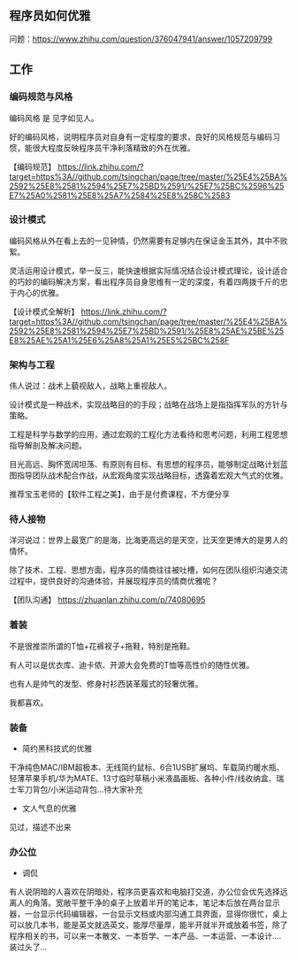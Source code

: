 程序员如何优雅
----

问题：https://www.zhihu.com/question/376047941/answer/1057209799

## 工作

### 编码规范与风格

编码风格 是 见字如见人。

好的编码风格，说明程序员对自身有一定程度的要求，良好的风格规范与编码习惯，能很大程度反映程序员干净利落精致的外在优雅。

【编码规范】
https://link.zhihu.com/?target=https%3A//github.com/tsingchan/page/tree/master/%25E4%25BA%2592%25E8%2581%2594%25E7%25BD%2591/%25E7%25BC%2596%25E7%25A0%2581%25E8%25A7%2584%25E8%258C%2583

### 设计模式

编码风格从外在看上去的一见钟情，仍然需要有足够内在保证金玉其外，其中不败絮。

灵活运用设计模式，举一反三，能快速根据实际情况结合设计模式理论，设计适合的巧妙的编码解决方案，看出程序员自身思维有一定的深度，有着四两拨千斤的忠于内心的优雅。

【设计模式全解析】
https://link.zhihu.com/?target=https%3A//github.com/tsingchan/page/tree/master/%25E4%25BA%2592%25E8%2581%2594%25E7%25BD%2591/%25E8%25AE%25BE%25E8%25AE%25A1%25E6%25A8%25A1%25E5%25BC%258F

### 架构与工程

伟人说过：战术上藐视敌人，战略上重视敌人。

设计模式是一种战术，实现战略目的的手段；战略在战场上是指指挥军队的方针与策略。

工程是科学与数学的应用，通过宏观的工程化方法看待和思考问题，利用工程思想指导解剖及解决问题。

目光高远、胸怀宽阔坦荡、有原则有目标、有思想的程序员，能够制定战略计划蓝图指导团队战术配合作战，从宏观角度实现战略目标，透露着宏观大气式的优雅。

推荐宝玉老师的【软件工程之美】，由于是付费课程，不方便分享

### 待人接物

洋河说过：世界上最宽广的是海，比海更高远的是天空，比天空更博大的是男人的情怀。

除了技术、工程、思想方面，程序员的情商往往被吐槽，如何在团队组织沟通交流过程中，提供良好的沟通体验，并展现程序员的情商优雅呢？

【团队沟通】
https://zhuanlan.zhihu.com/p/74080695


### 着装

不是很推崇所谓的T恤+花裤衩子+拖鞋，特别是拖鞋。

有人可以是优衣库、迪卡侬、开源大会免费的T恤等高性价的随性优雅。

也有人是帅气的发型、修身衬衫西装革履式的轻奢优雅。

我都喜欢。

### 装备

- 简约黑科技式的优雅

干净纯色MAC/IBM超极本、无线简约鼠标、6合1USB扩展坞、车载简约暖水瓶、轻薄苹果手机/华为MATE、13寸临时草稿小米液晶画板、各种小件/线收纳盒、瑞士军刀背包/小米运动背包...待大家补充

- 文人气息的优雅

见过，描述不出来

### 办公位

- 调侃

有人说阴暗的人喜欢在阴暗处，程序员更喜欢和电脑打交道，办公位会优先选择远离人的角落。宽敞平整干净的桌子上放着半开的笔记本，笔记本后放在两台显示器，一台显示代码编辑器，一台显示文档或内部沟通工具界面，显得你很忙，桌上可以放几本书，能是英文就选英文，能厚尽量厚，能半开就半开或放着书签，除了程序相关的书，可以来一本散文、一本哲学、一本产品、一本运营、一本设计....装过头了...


